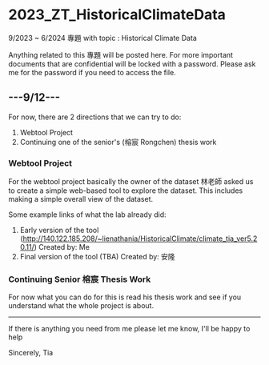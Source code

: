 # 2023_ZT_HistoricalClimateData
9/2023 ~ 6/2024 專題 with topic : Historical Climate Data

Anything related to this 專題 will be posted here. For more important documents that are confidential will be locked with a password.
Please ask me for the password if you need to access the file.

## ---9/12---
For now, there are 2 directions that we can try to do:
1) Webtool Project
2) Continuing one of the senior's (榕宸 Rongchen) thesis work

### Webtool Project
For the webtool project basically the owner of the dataset 林老師 asked us to create a simple web-based tool to explore the dataset. This includes making a simple overall view of the dataset.

Some example links of what the lab already did:
1. Early version of the tool (http://140.122.185.208/~lienathania/HistoricalClimate/climate_tia_ver5.20.11/) Created by: Me
2. Final version of the tool (TBA) Created by: 安隆

### Continuing Senior 榕宸 Thesis Work
For now what you can do for this is read his thesis work and see if you understand what the whole project is about.

---
If there is anything you need from me please let me know, I'll be happy to help

Sincerely,
Tia
